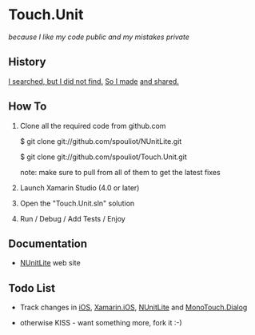 # Touch.Unit

<div align="centre"><i>because I like my code public and my mistakes private</i></div>


## History

[I searched, but I did not find.](http://stackoverflow.com/q/7065071/220643) [So I made](http://spouliot.wordpress.com/2011/09/28/unit-testing-and-monotouch/) [and shared.](https://github.com/spouliot/Touch.Unit)


## How To

1. Clone all the required code from github.com

	$ git clone git://github.com/spouliot/NUnitLite.git

	$ git clone git://github.com/spouliot/Touch.Unit.git

	note: make sure to pull from all of them to get the latest fixes

2. Launch Xamarin Studio (4.0 or later)

3. Open the "Touch.Unit.sln" solution

4. Run / Debug / Add Tests / Enjoy

## Documentation

* [NUnitLite](http://www.nunitlite.org/) web site

## Todo List

* Track changes in [iOS](http://developer.apple.com/devcenter/ios/index.action), [Xamarin.iOS](http://ios.xamarin.com), [NUnitLite](http://www.nunitlite.org/index.php?p=roadmap) and [MonoTouch.Dialog](https://github.com/migueldeicaza/MonoTouch.Dialog)

* otherwise KISS - want something more, fork it :-)
